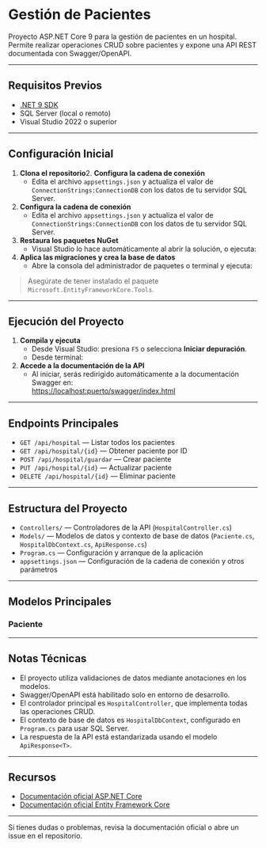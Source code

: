 # Gestión de Pacientes

Proyecto ASP.NET Core 9 para la gestión de pacientes en un hospital. Permite realizar operaciones CRUD sobre pacientes y expone una API REST documentada con Swagger/OpenAPI.

---

## Requisitos Previos

- [.NET 9 SDK](https://dotnet.microsoft.com/download/dotnet/9.0)
- SQL Server (local o remoto)
- Visual Studio 2022 o superior

---

## Configuración Inicial

1. **Clona el repositorio**2. **Configura la cadena de conexión**
   - Edita el archivo `appsettings.json` y actualiza el valor de `ConnectionStrings:ConnectionDB` con los datos de tu servidor SQL Server.
2. **Configura la cadena de conexión**
   - Edita el archivo `appsettings.json` y actualiza el valor de `ConnectionStrings:ConnectionDB` con los datos de tu servidor SQL Server.
3. **Restaura los paquetes NuGet**
   - Visual Studio lo hace automáticamente al abrir la solución, o ejecuta:
4. **Aplica las migraciones y crea la base de datos**
   - Abre la consola del administrador de paquetes o terminal y ejecuta:
> Asegúrate de tener instalado el paquete `Microsoft.EntityFrameworkCore.Tools`.

---

## Ejecución del Proyecto

1. **Compila y ejecuta**
   - Desde Visual Studio: presiona `F5` o selecciona __Iniciar depuración__.
   - Desde terminal:
2. **Accede a la documentación de la API**
   - Al iniciar, serás redirigido automáticamente a la documentación Swagger en:  
     [https://localhost:puerto/swagger/index.html](https://localhost:puerto/swagger/index.html)

---

## Endpoints Principales

- `GET /api/hospital` — Listar todos los pacientes
- `GET /api/hospital/{id}` — Obtener paciente por ID
- `POST /api/hospital/guardar` — Crear paciente
- `PUT /api/hospital/{id}` — Actualizar paciente
- `DELETE /api/hospital/{id}` — Eliminar paciente

---

## Estructura del Proyecto

- `Controllers/` — Controladores de la API (`HospitalController.cs`)
- `Models/` — Modelos de datos y contexto de base de datos (`Paciente.cs`, `HospitalDbContext.cs`, `ApiResponse.cs`)
- `Program.cs` — Configuración y arranque de la aplicación
- `appsettings.json` — Configuración de la cadena de conexión y otros parámetros

---

## Modelos Principales

### Paciente
---

## Notas Técnicas

- El proyecto utiliza validaciones de datos mediante anotaciones en los modelos.
- Swagger/OpenAPI está habilitado solo en entorno de desarrollo.
- El controlador principal es `HospitalController`, que implementa todas las operaciones CRUD.
- El contexto de base de datos es `HospitalDbContext`, configurado en `Program.cs` para usar SQL Server.
- La respuesta de la API está estandarizada usando el modelo `ApiResponse<T>`.

---

## Recursos

- [Documentación oficial ASP.NET Core](https://learn.microsoft.com/es-es/aspnet/core/)
- [Documentación oficial Entity Framework Core](https://learn.microsoft.com/es-es/ef/core/)

---

Si tienes dudas o problemas, revisa la documentación oficial o abre un issue en el repositorio.
